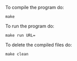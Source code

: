 To compile the program do:

``` 
make
```
To run the program do:

```
make run URL=
```

To delete the compiled files do:

```
make clean
```
